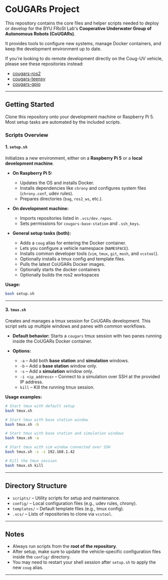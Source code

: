 # CoUGARs Project

This repository contains the core files and helper scripts needed to deploy or develop for the BYU FRoSt Lab's **Cooperative Underwater Group of Autonomous Robots (CoUGARs)**.

It provides tools to configure new systems, manage Docker containers, and keep the development environment up to date.

If you're looking to do remote development directly on the Coug-UV vehicle, please see these repositories instead:

* [cougars-ros2](https://github.com/BYU-FRoSt-Lab/cougars-ros2.git)
* [cougars-teensy](https://github.com/BYU-FRoSt-Lab/cougars-teensy.git)
* [cougars-gpio](https://github.com/BYU-FRoSt-Lab/cougars-gpio.git)

---

## Getting Started

Clone this repository onto your development machine or Raspberry Pi 5. Most setup tasks are automated by the included scripts.

### Scripts Overview

#### 1. `setup.sh`

Initializes a new environment, either on a **Raspberry Pi 5** or a **local development machine**.

* **On Raspberry Pi 5:**

  * Updates the OS and installs Docker.
  * Installs dependencies like `chrony` and configures system files (`chrony.conf`, udev rules).
  * Prepares directories (`bag`, `ros2_ws`, etc.).
* **On development machine:**

  * Imports repositories listed in `.vcs/dev.repos`.
  * Sets permissions for `cougars-base-station` and `.ssh_keys`.
* **General setup tasks (both):**

  * Adds a `coug` alias for entering the Docker container.
  * Lets you configure a vehicle namespace (`NAMESPACE`).
  * Installs common developer tools (`vim`, `tmux`, `git`, `mosh`, and `vcstool`).
  * Optionally installs a tmux config and template files.
  * Pulls the latest CoUGARs Docker images.
  * Optionally starts the docker containers
  * Optionally builds the ros2 workspaces

**Usage:**

```bash
bash setup.sh
```

---

#### 3. `tmux.sh`

Creates and manages a tmux session for CoUGARs development. This script sets up multiple windows and panes with common workflows.

* **Default behavior:** Starts a `cougars` tmux session with two panes running inside the CoUGARs Docker container.
* **Options:**

  * `-a` – Add both **base station** and **simulation** windows.
  * `-b` – Add a **base station** window only.
  * `-s` – Add a **simulation** window only.
  * `-i <ip_address>` – Connect to a simulation over SSH at the provided IP address.
  * `kill` – Kill the running tmux session.

**Usage examples:**

```bash
# Start tmux with default setup
bash tmux.sh

# Start tmux with base station window
bash tmux.sh -b

# Start tmux with base station and simulation windows
bash tmux.sh -a

# Start tmux with sim window connected over SSH
bash tmux.sh -s -i 192.168.1.42

# Kill the tmux session
bash tmux.sh kill
```

---

## Directory Structure

* `scripts/` – Utility scripts for setup and maintenance.
* `config/` – Local configuration files (e.g., udev rules, chrony).
* `templates/` – Default template files (e.g., tmux config).
* `.vcs/` – Lists of repositories to clone via `vcstool`.

---

## Notes

* Always run scripts from the **root of the repository**.
* After setup, make sure to update the vehicle-specific configuration files inside the `config/` directory.
* You may need to restart your shell session after `setup.sh` to apply the new `coug` alias.

---
